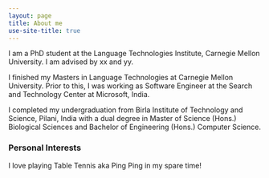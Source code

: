 ```yaml
---
layout: page
title: About me
use-site-title: true
---
```


I am a PhD student at the Language Technologies Institute, Carnegie Mellon University. I am advised by xx and yy.

I finished my Masters in Language Technologies at Carnegie Mellon University. Prior to this, I was working as Software Engineer at the Search and Technology Center at Microsoft, India. 

I completed my undergraduation from Birla Institute of Technology and Science, Pilani, India with a dual degree in Master of Science (Hons.) Biological Sciences and Bachelor of Engineering (Hons.) Computer Science. 

### Personal Interests

I love playing Table Tennis aka Ping Ping in my spare time!
